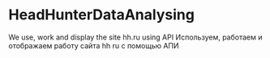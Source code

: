 # HeadHunterDataAnalysing
We use, work and display the site hh.ru using API
Используем, работаем и отображаем работу сайта hh ru с помощью АПИ
